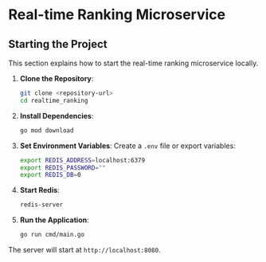 # Real-time Ranking Microservice

## Starting the Project

This section explains how to start the real-time ranking microservice locally.

1. **Clone the Repository**:
   ```bash
   git clone <repository-url>
   cd realtime_ranking
   ```

2. **Install Dependencies**:
   ```bash
   go mod download
   ```

3. **Set Environment Variables**:
   Create a `.env` file or export variables:
   ```bash
   export REDIS_ADDRESS=localhost:6379
   export REDIS_PASSWORD=""
   export REDIS_DB=0
   ```

4. **Start Redis**:
   ```bash
   redis-server
   ```

5. **Run the Application**:
   ```bash
   go run cmd/main.go
   ```

The server will start at `http://localhost:8080`.
